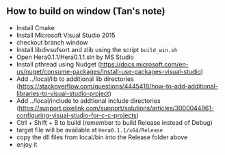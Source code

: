 ## How to build on window (Tan's note)

-	Install Cmake
-	Install Microsoft Visual Studio 2015
-	checkout branch window
-	Install libdivsufsort and zlib using the script `build_win.sh` 
-	Open Hera0.1.1/Hera0.1.1.sln by MS Studio
-	Install pthread using Nudget (https://docs.microsoft.com/en-us/nuget/consume-packages/install-use-packages-visual-studio)
-	Add ../local/lib to additional lib directories (https://stackoverflow.com/questions/4445418/how-to-add-additional-libraries-to-visual-studio-project)
-	Add ../local/include to addtional include directories (https://support.pixelink.com/support/solutions/articles/3000044961-configuring-visual-studio-for-c-c-projects)
-	Ctrl + Shift + B to build (remember to build Release instead of Debug)
-	target file will be available at `Hera0.1.1/x64/Release`
-	copy the dll files from local/bin into the Release folder above
-	enjoy it

